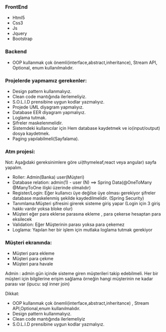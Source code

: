### FrontEnd

- Html5
- Css3
- Js
- Jquery
- Bootstrap 
### Backend

- OOP kullanmak çok önemli(interface,abstract,inheritance), Stream API, Optional, enum kullanılmalıdır.
### Projelerde yapmamız gerekenler:

- Design pattern kullanmalıyız.
- Clean code mantığında ilerlemeliyiz.
- S.O.L.I.D prensibine uygun kodlar yazmalıyız.
- Projede UML diyagram yapmalıyız.
- Database EER diyagram yapmalıyız.
- Loglama tutmak.
- Şifreler maskelenmelidir.
- Sistemdeki kullanıcılar için Hem database kaydetmek ve io(input/output) dosya kaydetmek.
- Paging yapılabilmeli(Sayfalama). 
### Atm projesi:

Not: Aşağıdaki gereksinimlere göre ui(thymeleaf,react veya angular) sayfa yapalım.

- Roller: Admin(Banka) user(Müşteri)
- Database relation: admin(1) - user (N) ==> Spring Data(@OneToMany @ManyToOne ilişki üzerinde olmalıdır)
- Register/Login: Eğer kullanıcı üye değilse üye olması gerekiyor şifreler database maskelenmiş şekilde kaydedilmelidir. (Spring Security)
- Tanımlama:Müşteri şifresini girerek sisteme giriş yapar (Login için 3 giriş hakkı vardır yoksa bloke olur)
- Müşteri eğer para eklerse parasına ekleme , para çekerse hesaptan para eksilecek
- Validation: Eğer Müşterinin parası yoksa para çekemez
- Loglama: Yapılan her bir işlem için mutlaka loglama tutmak gerekiyor
### Müşteri ekranında:

- Müşteri para ekleme
- Müşteri para çekme
- Müşteri para havale

Admin : admin gün içinde sisteme giren müşterileri takip edebilmeli. Her bir müşteri için bilgilerine erişim sağlama örneğin hangi müşterinin ne kadar parası var (ipucu: sql inner join)

Dikkat:

- OOP kullanmak çok önemli(interface,abstract,inheritance) , Stream API,Optional,enum kullanılmalıdır.
- Design pattern kullanmalıyız.
- Clean code mantığında ilerlemeliyiz
- S.O.L.I.D prensibine uygun kodlar yazmalıyız.
